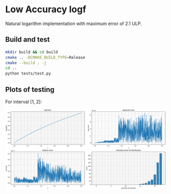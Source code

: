 # Low Accuracy logf

Natural logarithm implementation with maximum error of 2.1 ULP.

## Build and test
```sh
mkdir build && cd build
cmake .. -DCMAKE_BUILD_TYPE=Release
cmake --build . -j
cd ..
python tests/test.py
```

## Plots of testing
For interval [1, 2]:

![Alt text](tests/graphs/lalogf.png?raw=true)
